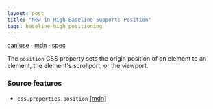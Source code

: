 ```yaml
---
layout: post
title: "New in High Baseline Support: Position"
tags: baseline-high positioning
---
```


[caniuse](https://caniuse.com/?search=position) · [mdn](https://developer.mozilla.org/en-US/search?q=Position) · [spec](https://drafts.csswg.org/css-position-3/#position-property)

The `position` CSS property sets the origin position of an element to an element, the element's scrollport, or the viewport.

### Source features

- ``css.properties.position`` [[mdn]](https://developer.mozilla.org/en-US/search?q=css.properties.position)
